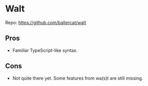 Walt
====
Repo: https://github.com/ballercat/walt

Pros
----
 - Familiar TypeScript-like syntax.

Cons
----
 - Not quite there yet. Some features from wa(s)t are still missing.